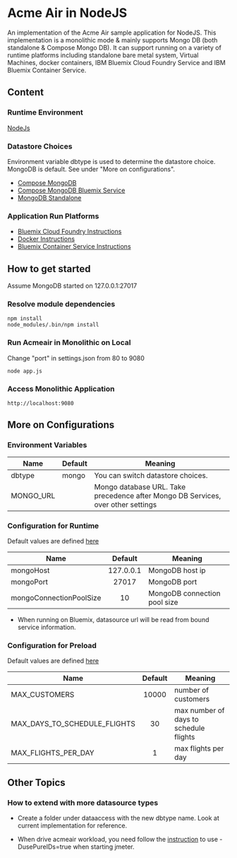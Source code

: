 
# Acme Air in NodeJS 

An implementation of the Acme Air sample application for NodeJS.  This implementation is a monolithic mode & mainly supports Mongo DB (both standalone & Compose Mongo DB).  It can support running on a variety of runtime platforms including standalone bare metal  system, Virtual Machines, docker containers, IBM Bluemix  Cloud Foundry Service and IBM Bluemix Container Service.

## Content

### Runtime Environment

[NodeJs](http://nodejs.org/download/)

### Datastore Choices

Environment variable dbtype is used to determine the datastore choice. MongoDB is default. See under "More on configurations".

* [Compose MongoDB](https://www.compose.com/mongodb) 
* [Compose MongoDB Bluemix Service](https://console.ng.bluemix.net/catalog/services/compose-for-mongodb/) 
* [MongoDB Standalone](http://www.mongodb.org) 
 
### Application Run Platforms

* [Bluemix Cloud Foundry Instructions](README_Bluemix.md)
* [Docker Instructions](README_Docker.md)
* [Bluemix Container Service Instructions](README_Bluemix_Container.md)


## How to get started

Assume MongoDB started on 127.0.0.1:27017

### Resolve module dependencies

	npm install
	node_modules/.bin/npm install 

### Run Acmeair in Monolithic on Local
Change "port" in settings.json from 80 to 9080

	node app.js
	
### Access Monolithic Application 

	http://localhost:9080

## More on Configurations

### Environment Variables

Name | Default | Meaning
--- | --- | ---
dbtype | mongo | You can switch datastore choices.
MONGO_URL||Mongo database URL. Take precedence after Mongo DB Services, over other settings

### Configuration for Runtime

Default values are defined [here](settings.json)

Name | Default | Meaning
--- |:---:| ---
mongoHost | 127.0.0.1 | MongoDB host ip
mongoPort | 27017 | MongoDB port
mongoConnectionPoolSize | 10 | MongoDB connection pool size

* When running on Bluemix, datasource url will be read from bound service information.

### Configuration for Preload

Default values are defined [here](loader/loader-settings.json)

Name | Default | Meaning
--- |:---:| ---
MAX_CUSTOMERS | 10000 |  number of customers
MAX_DAYS_TO_SCHEDULE_FLIGHTS | 30 | max number of days to schedule flights
MAX_FLIGHTS_PER_DAY | 1 | max flights per day

## Other Topics

### How to extend with more datasource types

* Create a folder under dataaccess with the new dbtype name. Look at current implementation for reference.


* When drive acmeair workload, you need follow the [instruction](https://github.com/acmeair/acmeair/wiki/jMeter-Workload-Instructions) to use -DusePureIDs=true when starting jmeter.
